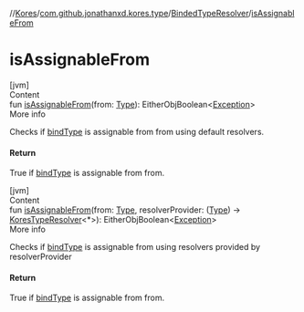 //[Kores](../../index.md)/[com.github.jonathanxd.kores.type](../index.md)/[BindedTypeResolver](index.md)/[isAssignableFrom](is-assignable-from.md)



# isAssignableFrom  
[jvm]  
Content  
fun [isAssignableFrom](is-assignable-from.md)(from: [Type](https://docs.oracle.com/javase/8/docs/api/java/lang/reflect/Type.html)): EitherObjBoolean<[Exception](https://kotlinlang.org/api/latest/jvm/stdlib/kotlin/-exception/index.html)>  
More info  


Checks if [bindType](bind-type.md) is assignable from from using default resolvers.



#### Return  


True if [bindType](bind-type.md) is assignable from from.

  


[jvm]  
Content  
fun [isAssignableFrom](is-assignable-from.md)(from: [Type](https://docs.oracle.com/javase/8/docs/api/java/lang/reflect/Type.html), resolverProvider: ([Type](https://docs.oracle.com/javase/8/docs/api/java/lang/reflect/Type.html)) -> [KoresTypeResolver](../-kores-type-resolver/index.md)<*>): EitherObjBoolean<[Exception](https://kotlinlang.org/api/latest/jvm/stdlib/kotlin/-exception/index.html)>  
More info  


Checks if [bindType](bind-type.md) is assignable from using resolvers provided by resolverProvider



#### Return  


True if [bindType](bind-type.md) is assignable from from.

  



